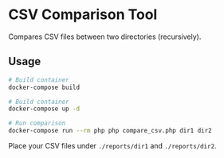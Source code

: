 # CSV Comparison Tool

Compares CSV files between two directories (recursively).

## Usage

```bash
# Build container
docker-compose build

# Build container
docker-compose up -d

# Run comparison
docker-compose run --rm php php compare_csv.php dir1 dir2
```

Place your CSV files under `./reports/dir1` and `./reports/dir2`.